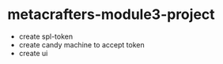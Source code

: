 # metacrafters-module3-project

- create spl-token
- create candy machine to accept token
- create ui
